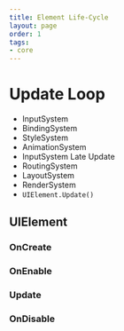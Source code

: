 ```yaml
---
title: Element Life-Cycle
layout: page
order: 1
tags:
- core
---
```


# Update Loop

- InputSystem
- BindingSystem
- StyleSystem
- AnimationSystem
- InputSystem Late Update
- RoutingSystem
- LayoutSystem
- RenderSystem
- `UIElement.Update()`


## UIElement

### OnCreate

### OnEnable

### Update

### OnDisable

